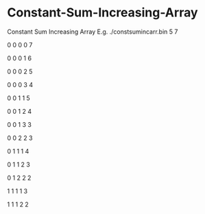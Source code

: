 # Constant-Sum-Increasing-Array
Constant Sum Increasing Array
E.g. ./constsumincarr.bin 5 7 

0 0 0 0 7  

0 0 0 1 6 

0 0 0 2 5 

0 0 0 3 4 

0 0 1 1 5 

0 0 1 2 4 

0 0 1 3 3 

0 0 2 2 3 

0 1 1 1 4 

0 1 1 2 3 

0 1 2 2 2 

1 1 1 1 3 

1 1 1 2 2 
